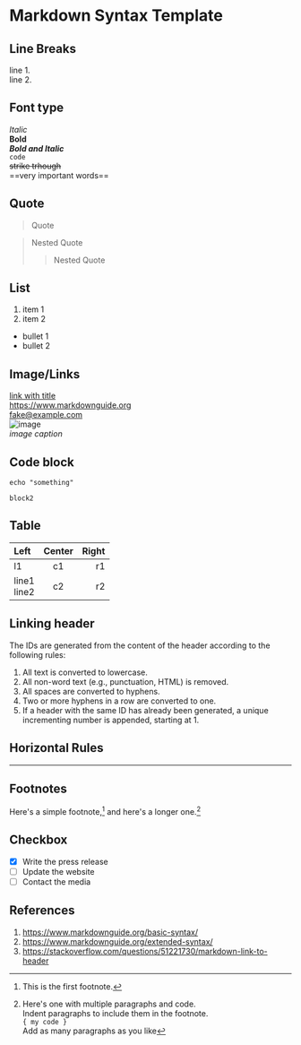 # Markdown Syntax Template

## Line Breaks
<!-- End a line with two or more spaces for line break -->
line 1.  
line 2.

## Font type

*Italic*  
**Bold**  
***Bold and Italic***  
`code`  
~~strike trhough~~  
==very important words==  

## Quote

> Quote

> Nested Quote
> > Nested Quote

## List

1. item 1
2. item 2

- bullet 1
- bullet 2

## Image/Links

[link with title](https://duckduckgo.com "The best search engine for privacy")  
<https://www.markdownguide.org>  
<fake@example.com>  
![image](./tux.avif)  
*image caption*

## Code block

```shell
echo "something"
```  

    block2

## Table

| Left | Center | Right |
| :--- | :----: | ---: |
| l1 | c1 | r1 |
| line1 </br> line2 | c2 | r2 |

## Linking header

The IDs are generated from the content of the header according to the following rules:

1. All text is converted to lowercase.
2. All non-word text (e.g., punctuation, HTML) is removed.
3. All spaces are converted to hyphens.
4. Two or more hyphens in a row are converted to one.
5. If a header with the same ID has already been generated, a unique incrementing number is appended, starting at 1.

## Horizontal Rules

***

## Footnotes

Here's a simple footnote,[^1] and here's a longer one.[^bignote]

[^1]: This is the first footnote.
[^bignote]: Here's one with multiple paragraphs and code.  
    Indent paragraphs to include them in the footnote.  
    `{ my code }`  
    Add as many paragraphs as you like

## Checkbox

- [x] Write the press release
- [ ] Update the website
- [ ] Contact the media

## References

1. <https://www.markdownguide.org/basic-syntax/>
2. <https://www.markdownguide.org/extended-syntax/>
3. <https://stackoverflow.com/questions/51221730/markdown-link-to-header>

